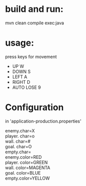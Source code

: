 <h1>build and run:</h1>
mvn clean compile exec:java

<h1>usage:</h1>
press keys for movement
<ul>
<li>UP W</li>
<li>DOWN S</li>
<li>LEFT A</li>
<li>RIGHT D</li>
<li>AUTO LOSE 9</li>
</ul>

<h1>Configuration</h1>

<p>in 'application-production.properties'</p>

enemy.char=X<br>
player. char=o<br>
wall. char=#<br>
goal. char=O<br>
empty.char=<br>
enemy.color=RED<br>
player. color=GREEN<br>
wall. color=MAGENTA<br>
goal. color=BLUE<br>
empty.color=YELLOW<br>